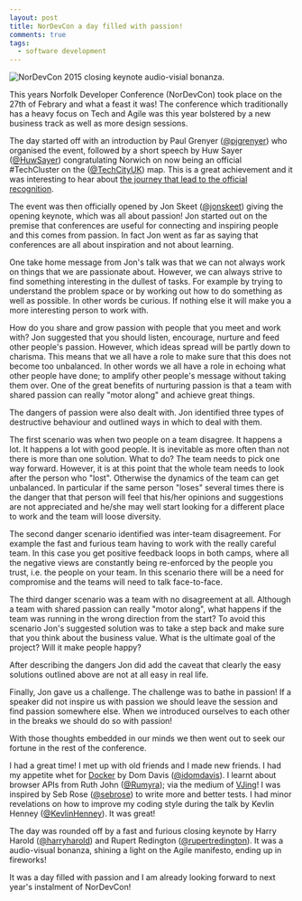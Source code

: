 ```yaml
---
layout: post
title: NorDevCon a day filled with passion!
comments: true
tags:
  - software development
---
```


![NorDevCon 2015 closing keynote audio-visial bonanza.](http://photos1.meetupstatic.com/photos/event/3/a/1/1/600_434894865.jpeg)

This years Norfolk Developer Conference (NorDevCon) took place on the 27th of
Febrary and what a feast it was! The conference which traditionally has a heavy
focus on Tech and Agile was this year bolstered by a new business track as well
as more design sessions. 

The day started off with an introduction by Paul Grenyer
([@pjgrenyer](https://twitter.com/pjgrenyer)) who organised the event, followed
by a short speech by Huw Sayer ([@HuwSayer](https://twitter.com/HuwSayer))
congratulating Norwich on now being an official #TechCluster on the
([@TechCityUK](https://twitter.com/TechCityUK)) map. This is a great
achievement and it was interesting to hear about [the journey that lead to the
official
recognition](http://norfolkchamber.co.uk/knowledge/guest-blogs/how-build-innovation-and-tech-cluster-norfolk).

The event was then officially opened by Jon Skeet
([@jonskeet](https://twitter.com/jonskeet)) giving the opening keynote, which
was all about passion! Jon started out on the premise that conferences are
useful for connecting and inspiring people and this comes from passion. In fact
Jon went as far as saying that conferences are all about inspiration and not
about learning.

One take home message from Jon's talk was that we can not always work on things
that we are passionate about. However, we can always strive to find something
interesting in the dullest of tasks. For example by trying to understand the
problem space or by working out how to do something as well as possible. In
other words be curious. If nothing else it will make you a more interesting
person to work with. 

How do you share and grow passion with people that you meet and work with? Jon
suggested that you should listen, encourage, nurture and feed other people's
passion. However, which ideas spread will be partly down to charisma. This
means that we all have a role to make sure that this does not become too
unbalanced. In other words we all have a role in echoing what other people have
done; to amplify other people's message without taking them over. One of the
great benefits of nurturing passion is that a team with shared passion can
really "motor along" and achieve great things.

The dangers of passion were also dealt with. Jon identified three types of
destructive behaviour and outlined ways in which to deal with them.

The first scenario was when two people on a team disagree. It happens a lot. It
happens a lot with good people. It is inevitable as more often than not there
is more than one solution. What to do? The team needs to pick one way forward.
However, it is at this point that the whole team needs to look after the person
who "lost". Otherwise the dynamics of the team can get unbalanced. In
particular if the same person "loses" several times there is the danger that
that person will feel that his/her opinions and suggestions are not appreciated
and he/she may well start looking for a different place to work and the team
will loose diversity.

The second danger scenario identified was inter-team disagreement. For example
the fast and furious team having to work with the really careful team. In this
case you get positive feedback loops in both camps, where all the negative
views are constantly being re-enforced by the people you trust, i.e. the people
on your team. In this scenario there will be a need for compromise and the
teams will need to talk face-to-face.

The third danger scenario was a team with no disagreement at all. Although a
team with shared passion can really "motor along", what happens if the team was
running in the wrong direction from the start? To avoid this scenario Jon's
suggested solution was to take a step back and make sure that you think about
the business value. What is the ultimate goal of the project? Will it make
people happy?

After describing the dangers Jon did add the caveat that clearly the easy
solutions outlined above are not at all easy in real life.

Finally, Jon gave us a challenge. The challenge was to bathe in
passion! If a speaker did not inspire us with passion we should leave the
session and find passion somewhere else. When we introduced ourselves to
each other in the breaks we should do so with passion!

With those thoughts embedded in our minds we then went out to seek our fortune
in the rest of the conference.

I had a great time! I met up with old friends and I made new friends. I had my
appetite whet for [Docker](https://www.docker.com) by Dom Davis
([@idomdavis](https://twitter.com/idomdavis)). I learnt about browser APIs from
Ruth John ([@Rumyra](https://twitter.com/Rumyra)); via the medium of
[VJing](http://en.wikipedia.org/wiki/VJing)! I was inspired by Seb Rose
([@sebrose](https://twitter.com/sebrose)) to write more and better tests. I had
minor revelations on how to improve my coding style during the talk by Kevlin
Henney ([@KevlinHenney](https://twitter.com/KevlinHenney)). It was great!

The day was rounded off by a fast and furious closing keynote by Harry Harold
([@harryharold](https://twitter.com/harryharold)) and Rupert Redington
([@rupertredington](https://twitter.com/rupertredington)). It was a
audio-visual bonanza, shining a light on the Agile manifesto, ending up in
fireworks!

It was a day filled with passion and I am already looking forward to next year's
instalment of NorDevCon!
